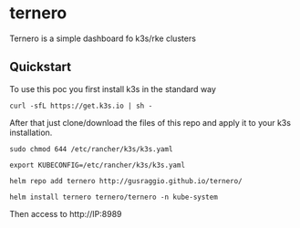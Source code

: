 # ternero
Ternero is a simple dashboard fo k3s/rke clusters

## Quickstart

To use this poc you first install k3s in the standard way

`curl -sfL https://get.k3s.io | sh - `

After that just clone/download the files of this repo and apply it to your k3s installation.

`sudo chmod 644 /etc/rancher/k3s/k3s.yaml` 

`export KUBECONFIG=/etc/rancher/k3s/k3s.yaml` 

`helm repo add ternero http://gusraggio.github.io/ternero/`

`helm install ternero ternero/ternero -n kube-system`

Then access to http://IP:8989
